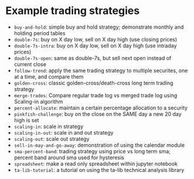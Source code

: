 # Example trading strategies

- `buy-and-hold`: simple buy and hold strategy; demonstrate monthly and holding period tables
- `double-7s`: buy on X day low, sell on X day high (use closing prices)
- `double-7s-intra`: buy on X day low, sell on X day high (use intraday prices)
- `double-7s-open`: same as double-7s, but sell next open instead of current close
- `follow-trend`: apply the same trading strategy to multiple securites, one at a time, and compare them
- `golden-cross`: classic golden-cross/death-cross long term trading strategy
- `merge-trades`: Compare regular trade log vs merged trade log using Scaling-in algorithm
- `percent-allocate`: maintain a certain percentage allocation to a security
- `pinkfish-challenge`: buy on the close on the SAME day a new 20 day high is set
- `scaling-in`: scale in strategy
- `scaling-in-out`: scale in and out strategy
- `scaling-out`: scale out strategy
- `sell-in-may-and-go-away`: demonstration of using the calendar module
- `sma-percent-band`: trading strategy using price vs long term sma; percent band around sma used for hysteresis
- `spreadsheet`: make a read only spreadsheet within jupyter notebook
- `ta-lib-tutorial`: a tutorial on using the ta-lib technical analysis library
